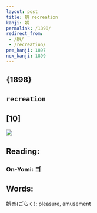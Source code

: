```yaml
---
layout: post
title: 娯 recreation
kanji: 娯
permalink: /1898/
redirect_from:
 - /娯/
 - /recreation/
pre_kanji: 1897
nex_kanji: 1899
---
```


## {1898}

## `recreation`

## [10]

<div class="stroke"><img src="E5A8AF.png" /></div>

## Reading:

### On-Yomi: ゴ

## Words:

娯楽(ごらく): pleasure, amusement
